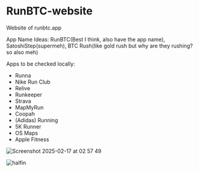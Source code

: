 # RunBTC-website
Website of runbtc.app

App Name Ideas: RunBTC(Best I think, also have the app name), SatoshiStep(supermeh), BTC Rush(like gold rush but why are they rushing? so also meh)

Apps to be checked locally:
- Runna
- Nike Run Club
- Relive
- Runkeeper
- Strava
- MapMyRun
- Coopah
- (Adidas) Running
- 5K Runner
- OS Maps
- Apple Fitness

![Screenshot 2025-02-17 at 02 57 49](https://github.com/user-attachments/assets/a15bdfbe-4293-42aa-8079-0ae4bcb60436)

![halfin](https://github.com/user-attachments/assets/2426adf5-b0c0-4189-9def-ebb1cb6aa51b)
